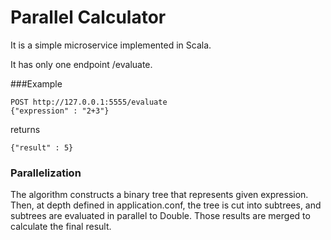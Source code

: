 # Parallel Calculator

It is a simple microservice implemented in Scala.

It has only one endpoint /evaluate.

###Example

```
POST http://127.0.0.1:5555/evaluate
{"expression" : "2+3"}
```

returns

```
{"result" : 5}
```

### Parallelization

The algorithm constructs a binary tree that represents given expression. Then, at depth defined in application.conf,
 the tree is cut into subtrees, and subtrees are evaluated in parallel to Double. Those results are merged to calculate
 the final result.
